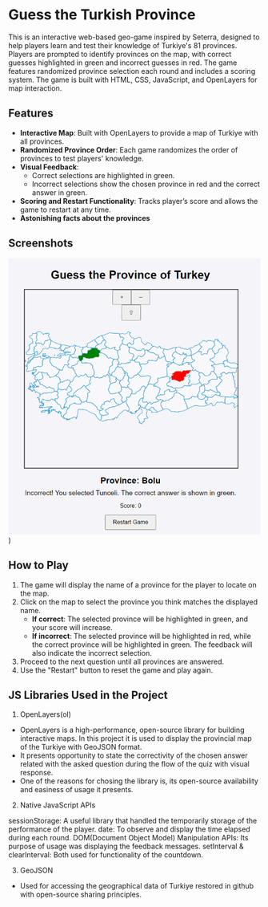 # Guess the Turkish Province

This is an interactive web-based geo-game inspired by Seterra, designed to help players learn and test their knowledge of Turkiye's 81 provinces. Players are prompted to identify provinces on the map, with correct guesses highlighted in green and incorrect guesses in red. The game features randomized province selection each round and includes a scoring system. The game is built with HTML, CSS, JavaScript, and OpenLayers for map interaction.

## Features

- **Interactive Map**: Built with OpenLayers to provide a map of Turkiye with all provinces.
- **Randomized Province Order**: Each game randomizes the order of provinces to test players' knowledge.
- **Visual Feedback**: 
  - Correct selections are highlighted in green.
  - Incorrect selections show the chosen province in red and the correct answer in green.
- **Scoring and Restart Functionality**: Tracks player’s score and allows the game to restart at any time.
- **Astonishing facts about the provinces**

## Screenshots

![Screenshot of the game in action](images/in_game_footage.png))

## How to Play

1. The game will display the name of a province for the player to locate on the map.
2. Click on the map to select the province you think matches the displayed name.
   - **If correct**: The selected province will be highlighted in green, and your score will increase.
   - **If incorrect**: The selected province will be highlighted in red, while the correct province will be highlighted in green. The feedback will also indicate the incorrect selection.
3. Proceed to the next question until all provinces are answered.
4. Use the "Restart" button to reset the game and play again.

## JS Libraries Used in the Project

1. OpenLayers(ol)

-  OpenLayers is a high-performance, open-source library for building interactive maps. In this project it is used to display the provincial map of the Turkiye with GeoJSON format.
-  It presents opportunity to state the correctivity of the chosen answer related with the asked question during the flow of the quiz with visual response.
-  One of the reasons for chosing the library is, its open-source availability and easiness of usage it presents.

2. Native JavaScript APIs

sessionStorage: A useful library that handled the temporarily storage of the performance of the player.
date: To observe and display the time elapsed during each round.
DOM(Document Object Model) Manipulation APIs: Its purpose of usage was displaying the feedback messages.
setInterval & clearInterval: Both used for functionality of the countdown.

3. GeoJSON

-  Used for accessing the geographical data of Turkiye restored in github with open-source sharing principles.
